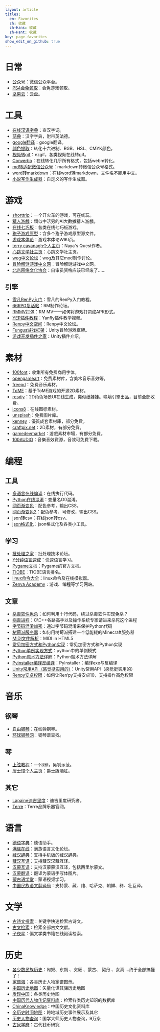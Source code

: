 ```yaml
---
layout: article
titles:
  en: Favorites
  zh: 收藏
  zh-Hans: 收藏
  zh-Hant: 收藏
key: page-favorites
show_edit_on_github: true
---
```


# 日常
- [公众号](https://mp.weixin.qq.com/)：微信公众平台。
- [PS4会免领取](https://www.playstation.com/zh-hant-hk/ps-plus/this-month-on-ps-plus/)：会免游戏领取。
- [坚果云](https://www.jianguoyun.com/#/)：云盘。

# 工具
- [在线汉语字典](http://xh.5156edu.com/bs.php)：查汉字词。
- [萌典](https://www.moedict.tw/)：汉字字典，附带英法德。
- [google翻译](https://translate.google.cn/)：google翻译。
- [颜色提取](https://htmlcolorcodes.com/color-picker/)：转化十六进制、RGB、HSL、CMYK颜色。
- [视频转gif](https://ezgif.com/video-to-gif)：ezgif，各类视频在线转gif。
- [Convertio](https://convertio.co/zh/webm-converter/)：在线转化几乎所有格式，包括webm转化。
- [md转适配微信公众号](http://blog.didispace.com/tools/online-markdown/)：markdown转微信公众号格式。
- [word转markdown](https://word2md.com/)：在线word转markdown，文件名不能用中文。
- [小说写作生成器](https://www.xuanpai.com/makers/index/all?page=1)：自定义的写作生成器。

# 游戏
- [shorttrip](https://alexanderperrin.com.au/paper/shorttrip/)：一个开火车的游戏，可在线玩。
- [猜人游戲](https://cn.akinator.mobi/game)：類似中活男的AI大數據猜人游戲。
- [在线七巧板](http://www.puzzle8.com/tangram/index_1_160.html)：各类在线七巧板游戏。
- [孢子游戏原型](http://www.spore.com/comm/prototypes)：含多个孢子游戏原型源文件。
- [游戏本体论](https://www.gameontology.com/index.php/Main_Page)：游戏本体论WIKI页。
- [terry cavanagh个人主页](https://terrycavanaghgames.com/)：Naya's Quest作者。
- [心跳文学社主页](https://ddlc.moe/)：心跳文学社主页。
- [wog中文论坛](http://www.wakeofgods.com/portal.php?mod=list&catid=2)：wog及其它mod制作讨论。
- [冒险解谜游戏中文网](https://www.chinaavg.com/forum.php)：冒险解谜游戏中文网。
- [北京网络文化协会](http://www.bjwlwh.cn/)：自审员资格应该已经废了……

## 引擎
- [雪凡RenPy入门](https://tieba.baidu.com/p/4022948024?red_tag=2795239486&traceid=)：雪凡的RenPy入门教程。
- [66RPG复活站](https://rpg.blue/)：RM制作论坛。
- [RMMV打包](https://tieba.baidu.com/p/5745386698)：RM MV——如何将游戏打包成APK形式。
- [YEP插件教程](https://www.bilibili.com/video/av3727626/?p=21)：Yanfly插件教学视频。
- [Renpy中文空间](https://www.renpy.cn/forum.php)：Renpy中文论坛。
- [Fungus游戏框架](https://fungusgames.com/)：Unity冒险游戏框架。
- [游戏开发插件之家](https://gamedevplugins.com/)：Unity插件介绍。

# 素材
- [100font](https://www.100font.com/)：收集所有免费商用字体。
- [opengameart](https://opengameart.org/)：免费素材库，含美术音乐音效等。
- [freepd](https://freepd.com/)：免费音乐素材。
- [ToME](http://pousse.rapiere.free.fr/tome/index.htm)：基于ToME游戏的开源2D素材。
- [resdiy](https://www.resdiy.com/)：2D角色场景UI在线生成，类似纸娃娃。唤境引擎出品，目前全部收费。
- [icons8](https://icons8.com/icons/pack/cultures)：在线图标素材。
- [unsplash](https://unsplash.com/)：免费图片库。
- [kenney](https://kenney.nl/)：優質成套素材庫，部分免費。
- [craftpix.net](https://craftpix.net/freebies/page/15/)：2D素材，有部分免費。
- [gamedevmarket](https://www.gamedevmarket.net/category/2d/?type=free)：游戲素材市場，有部分免費。
- [100AUDIO](https://100audio.com/sound-search/?fwp_download_tags=6627a2d5c5f1930acbe4f08b949e4dee)：音樂音效資源，音效可免費下載。


# 编程
## 工具
- [多语言在线编译](http://compiler.run/)：在线执行代码。
- [Python在线混淆](https://pyob.oxyry.com/)：变量名O0混淆。
- [网页渐变色](https://webgradients.com/)：配色参考，输出CSS。
- [网页渐变色2](https://www.grabient.com/)：配色参考，可修改，输出CSS。
- [json转csv](https://json-csv.com/)：在线json转csv。
- [json格式化](https://www.bejson.com/)：json格式化及各类小工具。

## 学习
- [批处理之家](http://bbs.bathome.net/)：批处理技术论坛。
- [Y分钟语言速成](https://www.kancloud.cn/kancloud/learnxinyminutes/58941)：快速语言学习。
- [Pygame文档](http://www.pygame.org/docs/ref/key.html)：Pygame的官方文档。
- [TIOBE](https://www.tiobe.com/tiobe-index/)：TIOBE语言排名。
- [linux命令大全](https://ipcmen.com/author/chinacnd)：linux命令及在线模拟器。
- [Zenva Academy](https://academy.zenva.com/my-courses/)：游戏、编程等学习网站。

## 文章
- [杀毒软件免杀](https://www.tuicool.com/articles/22qYji)：如何利用十行代码，绕过杀毒软件实现免杀？
- [病毒进程](https://blog.csdn.net/lynch0571/article/details/32965169)：C\C++各路高手以及操作系统专家请进来杀死这个进程
- [字节码混淆加密](https://blog.csdn.net/ir0nf1st/article/details/61650984)：通过字节码混淆来保护Python代码
- [树莓派服务器](http://www.cirmall.com/bbs/thread-27395-1-1.html)：如何用树莓派搭建一个低能耗的Minecraft服务器
- [MIDI文件解析](https://blog.csdn.net/gengzhen_2005/article/details/52723015?utm_source=blogxgwz0)：MIDI in HTML5
- [常见加密方式和Python实现](https://www.jianshu.com/p/4ba20afacce2)：常见加密方式和Python实现
- [Python单例实现方式](https://www.cnblogs.com/shenbuer/p/7724091.html)：python中的单例模式
- [Python魔术方法详解](https://www.jb51.net/article/61141.htm)：Python魔术方法详解
- [Pyinstaller编译反编译](https://blog.csdn.net/HW140701/article/details/93494869)：PyInstaller：编译exe与反编译
- [Unity常用API（感觉挺实用的）](https://blog.csdn.net/qq_38112703/article/details/79705874)：Unity常用API（感觉挺实用的）
- [Renpy安卓权限](https://tieba.baidu.com/p/6693580938?lp=5028&mo_device=1&is_jingpost=0&pn=0&)：如何让Ren‘py支持安卓10，支持操作高危权限

# 音乐
## 钢琴
- [自由钢琴](https://www.autopiano.cn/)：在线弹钢琴。
- [环球钢琴网](https://www.hqgq.com/search/?q=&typeid=pu)：钢琴谱查找。

## 琴
- [上弦教程](http://v.guqu.net/guqinT/6256.html)：`一个视频`，吴钊示范。
- [唐士璋个人主页](http://www.silkqin.com/)：爵士版酒狂。

## 其它
- [Lapaine迪吉里度](http://lapaine.com/)：迪吉里度研究者。
- [Terre](https://terre.de/shop/de/)：Terre品牌乐器官网。

# 语言
- [德语字典](http://www.godic.net/)：德语助手。
- [满族在线](https://manjusa.com/forum.php)：满族语言文化论坛。
- [藏汉辞典](http://www.lamacn.cn/hzhy.aspx)：支持手机版的藏汉辞典。
- [藏汉互译](http://mt.utibet.edu.cn/mt)：支持藏汉汉藏互译。
- [汉蒙互译](http://dic.mglip.com/#/view2)：支持汉蒙蒙汉互译，包括西里尔蒙文。
- [汉蒙翻译](http://www.mongoliaren.cn/index.html)：翻译为蒙语手写体图片。
- [蒙古语学堂](http://www.mongolian.com.cn/course/explore)：蒙语视频学习。
- [中国民族语文翻译局](http://www.mzywfy.org.cn/translate.jsp)：支持蒙、藏、维、哈萨克、朝鲜、彝、壮互译。

# 文学
- [古诗文搜索](https://so.gushiwen.org/shiwen/)：关键字快速检索古诗文。
- [古文检索](http://www.gxbd.com/index.php)：检索全部古文文献。
- [子夜星](http://www.ziyexing.com/)：偏文学类书籍在线阅读检索。

# 历史
- [各少数民族历史](http://cbrx.0715.cn/thread-591327-1-1.html)：匈奴、东胡 、突厥 、蒙古、 契丹 、女真 …终于全部搞懂了！
- [家谱海](http://www.familytreesea.com/public-zone)：各类历史人物家谱图示。
- [中国历史地图](https://www.ditushu.com/book/33/release/viewer)：矢量化谭其骧历史地图
- [发现中国](https://www.ageeye.cn/)：各类历史地图
- [中国历代人物传记资料库](https://projects.iq.harvard.edu/chinesecbdb)：检索各类历史知识的数据库
- [ChinaKnowledge](http://www.chinaknowledge.de/)：中国历史文化资料库
- [全历史时间地图](https://www.allhistory.com/map)：跨地域历史事件展示及其它
- [历史人物查询](http://www.guoxuedashi.com/renwu/)：国学大师历史人物查询，9万条
- [古泉学府](https://m.sohu.com/media/120082786?spm=smwp.content.author-info.1.1612530846290YmPzuKt)：古代钱币研究
